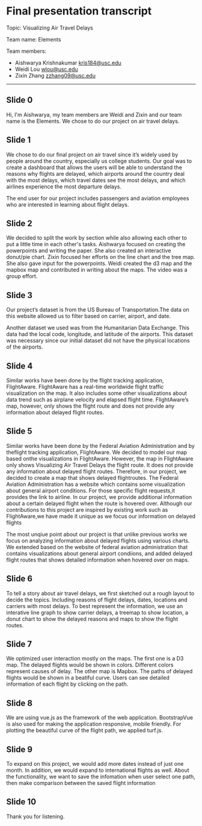 # Final presentation transcript

Topic: Visualizing Air Travel Delays 

Team name: Elements

Team members:

- Aishwarya Krishnakumar <kris184@usc.edu>
- Weidi Lou <wlou@usc.edu>
- Zixin Zhang <zzhang09@usc.edu>

---

## Slide 0

Hi, I'm Aishwarya, my team members are Weidi and Zixin and our team name is the Elements. We chose to do our project on air travel delays.

## Slide 1
We chose to do our final project on air travel since it’s widely used by people around the country, especially us college students. Our goal was to create a dashboard that allows the users will be able to understand the reasons why flights are delayed, which airports around the country deal with the most delays, which travel dates see the most delays, and which airlines experience the most departure delays.

The  end  user  for  our  project  includes  passengers and aviation employees  who  are  interested  in  learning  about  flight delays.

## Slide 2

We decided to split the work by section while also allowing each other to put a little time in each other's tasks. Aishwarya focused on creating the powerpoints and writing the paper. She also created an interactive donut/pie chart. Zixin focused her efforts on the line chart and the tree map. She also gave input for the powerpoints. Weidi created the d3 map and the mapbox map and contributed in writing about the maps. The video was a group effort.

## Slide 3

Our project’s dataset is from the US Bureau of Transportation.The data on this website allowed us to filter based on carrier, airport, and date.

Another dataset we used was from the Humanitarian Data Exchange. This data had the local code, longitude, and latitude of the airports. This dataset was necessary since our initial dataset did not have the physical locations of the airports.

## Slide 4

Similar works have been done by the flight tracking application, FlightAware. FlightAware has a real-time worldwide flight traffic visualization on the map. It  also  includes  some  other  visualizations  about  data  trend  such  as  airplane velocity  and  elapsed  flight  time.  FlightAware’s  map,  however,  only  shows  the flight route and does not provide any information about delayed flight routes.

## Slide 5

Similar works have been done by the Federal Aviation Administration and by theflight tracking application, FlightAware. We decided to model our map based onthe visualizations in FlightAware. However, the map in FlightAware only shows
Visualizing Air Travel Delays the flight route. It does not provide any information about delayed flight routes. Therefore, in our project, we decided to create a map that shows delayed flightroutes. The  Federal  Aviation  Administration  has  a  website  which  contains  some visualization about general airport conditions. For those specific flight requests,it provides the link to airline. In our project, we provide additional information about  a  certain  delayed  flight  when  the  route  is  hovered  over.  Although  our contributions to this project are inspired by existing work such as FlightAware,we have made it unique as we focus our information on delayed flights

The most unqiue point about our project is that unlike previous works we focus on analyzing information about delayed flights using various charts. We extended based on the website of federal aviation administration that contains visualizations about general airport condiions, and added delayed flight routes that shows detailed information when hovered over on maps. 

## Slide 6

To tell a story about air travel delays, we first sketched out a rough layout to decide the topics. Including reasons of flight delays, dates, locations and carriers with most delays. To best represent the information, we use an interative line graph to show carrier delays, a treemap to show location, a donut chart to show the delayed reasons and maps to show the flight routes. 

## Slide 7

We optimized user interaction mostly on the maps. The first one is a D3 map. The delayed flights would be shown in colors. Different colors represent causes of delay. The other map is Mapbox. The paths of delayed flights would be shown in a beatiful curve. Users can see detailed information of each flight by clicking on the path.

## Slide 8

We are using vue.js as the framework of the web application. BootstrapVue is also used for making the application responsive, mobile friendly. For plotting the beautiful curve of the flight path, we applied turf.js.

## Slide 9

To expand on this project, we would add more dates instead of just one month. In addition, we would expand to international flights as well. About the functionality, we want to save the infomation when user select one path, then make comparison between the saved flight information

## Slide 10
Thank you for listening.
